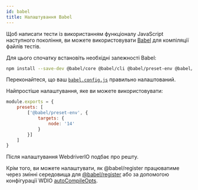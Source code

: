 ```yaml
---
id: babel
title: Налаштування Babel
---
```


Щоб написати тести із використанням функціоналу JavaScript наступного покоління, ви можете використовувати [Babel](https://babeljs.io) для компіляції файлів тестів.

Для цього спочатку встановіть необхідні залежності Babel:

```bash npm2yarn
npm install --save-dev @babel/core @babel/cli @babel/preset-env @babel/register
```

Переконайтеся, що ваш [`babel.config.js`](https://babeljs.io/docs/en/config-files) правильно налаштований.

Найпростіше налаштування, яке ви можете використовувати:

```js title="babel.config.js"
module.exports = {
    presets: [
        ['@babel/preset-env', {
            targets: {
                node: '14'
            }
        }]
    ]
}
```

Після налаштування WebdriverIO подбає про решту.

Крім того, ви можете налаштувати, як @babel/register працюватиме через змінні середовища для [@babel/register](babel) або за допомогою конфігурації WDIO [autoCompileOpts](configurationfile).
